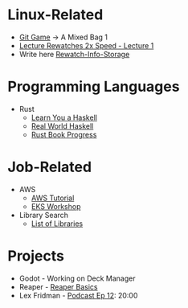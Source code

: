 # Linux-Related
- [Git Game](https://learngitbranching.js.org/) -> A Mixed Bag 1
- [Lecture Rewatches 2x Speed - Lecture 1](https://www.youtube.com/watch?v=Z56Jmr9Z34Q&t=2560s)
- Write here [Rewatch-Info-Storage]([[missing-semester-rewatches-info]])

# Programming Languages
- Rust
    - [Learn You a Haskell](http://learnyouahaskell.com/syntax-in-functions)
    - [Real World Haskell](https://book.realworldhaskell.org/read/defining-types-streamlining-functions.html)
    - [Rust Book Progress](https://doc.rust-lang.org/book/)
 
# Job-Related
- AWS
    - [AWS Tutorial](https://catalog.workshops.aws/general-immersionday/en-US/basic-modules/20-vpc)
    - [EKS Workshop](https://www.eksworkshop.com/docs/introduction)
- Library Search
    - [List of Libraries]([[libraries]])

# Projects
- Godot - Working on Deck Manager
- Reaper - [Reaper Basics](https://www.youtube.com/watch?v=JwDcTPn2dvc&list=PLOXcoJa5jjNUkuAx8ACDDOINyXf7jtocS)
- Lex Fridman - [Podcast Ep 12](https://www.youtube.com/watch?v=b7bStIQovcY): 20:00

